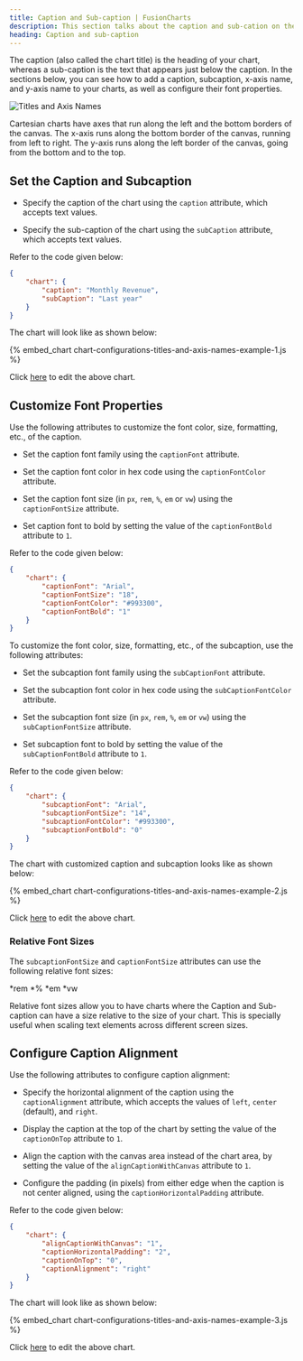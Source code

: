 ```yaml
---
title: Caption and Sub-caption | FusionCharts
description: This section talks about the caption and sub-cation on the chart.
heading: Caption and sub-caption
---
```


The caption (also called the chart title) is the heading of your chart, whereas a sub-caption is the text that appears just below the caption. In the sections below, you can see how to add a caption, subcaption, x-axis name, and y-axis name to your charts, as well as configure their font properties.

![Titles and Axis Names](/images/chart-configuration-titles-and-axis-names-image-1.png)

Cartesian charts have axes that run along the left and the bottom borders of the canvas. The x-axis runs along the bottom border of the canvas, running from left to right. The y-axis runs along the left border of the canvas, going from the bottom and to the top.

## Set the Caption and Subcaption

* Specify the caption of the chart using the `caption` attribute, which accepts text values.

* Specify the sub-caption of the chart using the `subCaption` attribute, which accepts text values.

Refer to the code given below:

```json
{
    "chart": {
        "caption": "Monthly Revenue",
        "subCaption": "Last year"
    }
}
```

The chart will look like as shown below:

{% embed_chart chart-configurations-titles-and-axis-names-example-1.js %}

Click [here](http://jsfiddle.net/fusioncharts/ubw094z3/) to edit the above chart.

## Customize Font Properties 

Use the following attributes to customize the font color, size, formatting, etc., of the caption.

* Set the caption font family using the `captionFont` attribute.

* Set the caption font color in hex code using the `captionFontColor` attribute.

* Set the caption font size (in `px`, `rem`, `%`, `em` or `vw`) using the `captionFontSize` attribute.

* Set caption font to bold by setting the value of the `captionFontBold` attribute to `1`.

Refer to the code given below:

```json
{
    "chart": {
        "captionFont": "Arial",
        "captionFontSize": "18",
        "captionFontColor": "#993300",
        "captionFontBold": "1"
    }
}
```

To customize the font color, size, formatting, etc., of the subcaption, use the following attributes:

* Set the subcaption font family using the `subCaptionFont` attribute.

* Set the subcaption font color in hex code using the `subCaptionFontColor` attribute.

* Set the subcaption font size (in `px`, `rem`, `%`, `em` or `vw`) using the `subCaptionFontSize` attribute.

* Set subcaption font to bold by setting the value of the `subCaptionFontBold` attribute to `1`.

Refer to the code given below:

```json
{
    "chart": {
        "subcaptionFont": "Arial",
        "subcaptionFontSize": "14",
        "subcaptionFontColor": "#993300",
        "subcaptionFontBold": "0"
    }
}
```

The chart with customized caption and subcaption looks like as shown below:

{% embed_chart chart-configurations-titles-and-axis-names-example-2.js %}

Click [here](http://jsfiddle.net/fusioncharts/o4xhvc0g/) to edit the above chart.


### Relative Font Sizes

The `subcaptionFontSize` and `captionFontSize` attributes can use the following relative font sizes: 

*rem
*%
*em
*vw

Relative font sizes allow you to have charts where the Caption and Sub-caption can have a size relative to the size of your chart. This is specially useful when scaling text elements across different screen sizes.


## Configure Caption Alignment

Use the following attributes to configure caption alignment:

* Specify the horizontal alignment of the caption using the `captionAlignment` attribute, which accepts the values of `left`, `center` (default), and `right`.

* Display the caption at the top of the chart by setting the value of the `captionOnTop` attribute to `1`.

* Align the caption with the canvas area instead of the chart area, by setting the value of the `alignCaptionWithCanvas` attribute to `1`.

* Configure the padding (in pixels) from either edge when the caption is not center aligned, using the `captionHorizontalPadding` attribute.

Refer to the code given below:

```json
{
    "chart": {
        "alignCaptionWithCanvas": "1",
        "captionHorizontalPadding": "2",
        "captionOnTop": "0",
        "captionAlignment": "right"
    }
}
```

The chart will look like as shown below:

{% embed_chart chart-configurations-titles-and-axis-names-example-3.js %}

Click [here](http://jsfiddle.net/fusioncharts/bbsmmt84/) to edit the above chart.
